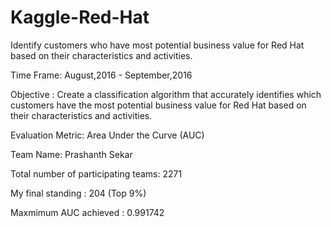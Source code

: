 # Kaggle-Red-Hat
Identify customers who have most potential business value for Red Hat based on their characteristics and activities.

Time Frame: August,2016 - September,2016

Objective : Create a classification algorithm that accurately identifies which customers have the most
potential business value for Red Hat based on their characteristics and activities.

Evaluation Metric: Area Under the Curve (AUC)

Team Name: Prashanth Sekar

Total number of participating teams: 2271

My final standing : 204 (Top 9%)

Maxmimum AUC achieved : 0.991742
